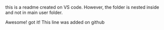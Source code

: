 this is a readme created on VS code. 
However, the folder is nested inside and not in main user folder.

Awesome! got it! This line was added on github
